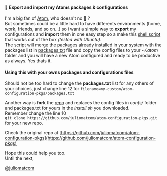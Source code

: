 #### :rocket: Export and import my Atoms packages & configurations

I'm a big fan of [Atom](http://atom.io), who doesn't no :tea: ?  
But sometimes could be a little hard to have differents environments (home, work, friends, and so on...) so i want a simple way to **export** my configurations and **import** them in one easy step so a make this [shell script](https://raw.githubusercontent.com/juliomatcom/atom-configuration-pkgs/master/install.sh) that works out of the box *(tested with Ubuntu)*.  
The script will merge the packages already installed in your system with the packages list in [packages.txt](https://raw.githubusercontent.com/juliomatcom/atom-configuration-pkgs/master/packages.txt) file and copy the config files to your *~/.atom* folder and you will have a new Atom configured and ready to be productive as always. Yes thats it.

#### Using this with your owns packages and configurations files
Should not be too hard to change the **packages.txt** list for any others of your choices, just change line 12 for
`filename=my-custom/atom-configuration-pkgs/packages.txt`

Another way is **fork** the [repo](https://github.com/juliomatcom/atom-configuration-pkgs) 
and replaces the config files in *confs/* folder and packages.txt for yours in the *install.sh* you downloaded.  
Remember change the line 10   
`git clone https://github.com/juliomatcom/atom-configuration-pkgs.git` for your new repo.

Check the original repo at [https://github.com/juliomatcom/atom-configuration-pkgs](https://github.com/juliomatcom/atom-configuration-pkgs)

Hope this could help you too.  
Until the next, 

[@juliomatcom](https://twitter.com/juliomatcom)
